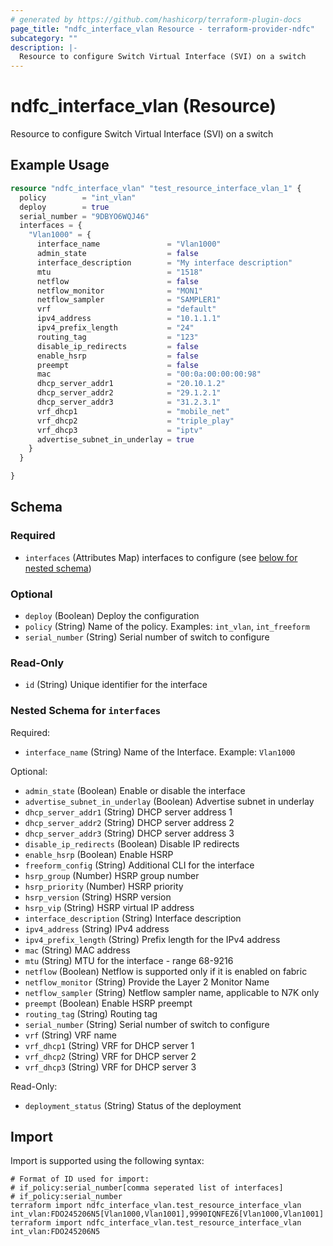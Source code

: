 ```yaml
---
# generated by https://github.com/hashicorp/terraform-plugin-docs
page_title: "ndfc_interface_vlan Resource - terraform-provider-ndfc"
subcategory: ""
description: |-
  Resource to configure Switch Virtual Interface (SVI) on a switch
---
```


# ndfc_interface_vlan (Resource)

Resource to configure Switch Virtual Interface (SVI) on a switch

## Example Usage

```terraform
resource "ndfc_interface_vlan" "test_resource_interface_vlan_1" {
  policy        = "int_vlan"
  deploy        = true
  serial_number = "9DBYO6WQJ46"
  interfaces = {
    "Vlan1000" = {
      interface_name               = "Vlan1000"
      admin_state                  = false
      interface_description        = "My interface description"
      mtu                          = "1518"
      netflow                      = false
      netflow_monitor              = "MON1"
      netflow_sampler              = "SAMPLER1"
      vrf                          = "default"
      ipv4_address                 = "10.1.1.1"
      ipv4_prefix_length           = "24"
      routing_tag                  = "123"
      disable_ip_redirects         = false
      enable_hsrp                  = false
      preempt                      = false
      mac                          = "00:0a:00:00:00:98"
      dhcp_server_addr1            = "20.10.1.2"
      dhcp_server_addr2            = "29.1.2.1"
      dhcp_server_addr3            = "31.2.3.1"
      vrf_dhcp1                    = "mobile_net"
      vrf_dhcp2                    = "triple_play"
      vrf_dhcp3                    = "iptv"
      advertise_subnet_in_underlay = true
    }
  }

}
```

<!-- schema generated by tfplugindocs -->
## Schema

### Required

- `interfaces` (Attributes Map) interfaces to configure (see [below for nested schema](#nestedatt--interfaces))

### Optional

- `deploy` (Boolean) Deploy the configuration
- `policy` (String) Name of the policy. Examples: `int_vlan`, `int_freeform`
- `serial_number` (String) Serial number of switch to configure

### Read-Only

- `id` (String) Unique identifier for the interface

<a id="nestedatt--interfaces"></a>
### Nested Schema for `interfaces`

Required:

- `interface_name` (String) Name of the Interface. Example: `Vlan1000`

Optional:

- `admin_state` (Boolean) Enable or disable the interface
- `advertise_subnet_in_underlay` (Boolean) Advertise subnet in underlay
- `dhcp_server_addr1` (String) DHCP server address 1
- `dhcp_server_addr2` (String) DHCP server address 2
- `dhcp_server_addr3` (String) DHCP server address 3
- `disable_ip_redirects` (Boolean) Disable IP redirects
- `enable_hsrp` (Boolean) Enable HSRP
- `freeform_config` (String) Additional CLI for the interface
- `hsrp_group` (Number) HSRP group number
- `hsrp_priority` (Number) HSRP priority
- `hsrp_version` (String) HSRP version
- `hsrp_vip` (String) HSRP virtual IP address
- `interface_description` (String) Interface description
- `ipv4_address` (String) IPv4 address
- `ipv4_prefix_length` (String) Prefix length for the IPv4 address
- `mac` (String) MAC address
- `mtu` (String) MTU for the interface - range 68-9216
- `netflow` (Boolean) Netflow is supported only if it is enabled on fabric
- `netflow_monitor` (String) Provide the Layer 2 Monitor Name
- `netflow_sampler` (String) Netflow sampler name, applicable to N7K only
- `preempt` (Boolean) Enable HSRP preempt
- `routing_tag` (String) Routing tag
- `serial_number` (String) Serial number of switch to configure
- `vrf` (String) VRF name
- `vrf_dhcp1` (String) VRF for DHCP server 1
- `vrf_dhcp2` (String) VRF for DHCP server 2
- `vrf_dhcp3` (String) VRF for DHCP server 3

Read-Only:

- `deployment_status` (String) Status of the deployment

## Import

Import is supported using the following syntax:

```shell
# Format of ID used for import:
# if_policy:serial_number[comma seperated list of interfaces]
# if_policy:serial_number
terraform import ndfc_interface_vlan.test_resource_interface_vlan int_vlan:FDO245206N5[Vlan1000,Vlan1001],9990IQNFEZ6[Vlan1000,Vlan1001]
terraform import ndfc_interface_vlan.test_resource_interface_vlan int_vlan:FDO245206N5
```
